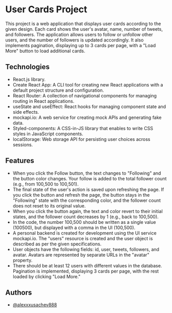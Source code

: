 
# User Cards Project

This project is a web application that displays user cards according to the given design. Each card shows the user's avatar, name, number of tweets, and followers. The application allows users to follow or unfollow other users, and the number of followers is updated accordingly. It also implements pagination, displaying up to 3 cards per page, with a "Load More" button to load additional cards.

## Technologies

- React.js library.
- Create React App: A CLI tool for creating new React applications with a default project structure and configuration.
- React Router: A collection of navigational components for managing routing in React applications.
- useState and useEffect: React hooks for managing component state and side effects.
- mockapi.io: A web service for creating mock APIs and generating fake data.
- Styled-components: A CSS-in-JS library that enables to write CSS styles in JavaScript components.
- localStorage: Web storage API for persisting user choices across sessions.


## Features

- When you click the Follow button, the text changes to "Following" and the button color changes. Your follow is added to the total follower count (e.g., from 100,500 to 100,501).
- The final state of the user's action is saved upon refreshing the page. If you click the button and refresh the page, the button stays in the "Following" state with the corresponding color, and the follower count does not reset to its original value.
- When you click the button again, the text and color revert to their initial states, and the follower count decreases by 1 (e.g., back to 100,500).
- In the code, the number 100,500 should be written as a single value (100500), but displayed with a comma in the UI (100,500).
- A personal backend is created for development using the UI service mockapi.io. The "users" resource is created and the user object is described as per the given specifications.
- User objects have the following fields: id, user, tweets, followers, and avatar. Avatars are represented by separate URLs in the "avatar" property.
- There should be at least 12 users with different values in the database. Pagination is implemented, displaying 3 cards per page, with the rest loaded by clicking "Load More."

## Authors

- [@alexxxusachev888](https://github.com/alexxxusachev888)

